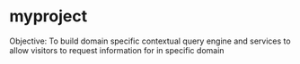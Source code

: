 # myproject
Objective: To build domain specific contextual query engine and services to allow visitors to request information for in specific domain  

